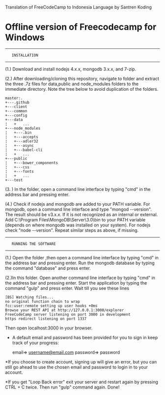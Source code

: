 Translation of FreeCodeCamp to Indonesia Language by Santren Koding

# Offline version of Freecodecamp for Windows
**************************
       INSTALLATION
**************************

(1.) Download and install nodejs 4.x.x, mongodb 3.x.x, and  7-zip.

(2.) After downloading/cloning this repository, navigate to folder and 
       extract the three .7z files for data,public and node_modules folders to the immediate directory.
      Note the tree below  to avoid duplication of the folders.
	
	master:.
	+---.github
	+---client  
	+---common
	+---config
	+---data
	¦   +   ...
	+---node_modules
	¦   +---.bin
	¦   +---accepts
	¦   +---adler32
	¦   +---async
	¦   +---babel-cli
	¦   +	...
	+---public
	¦   +---bower_components
	¦   +---css
	¦   +---fonts
	¦   +	...
	+---test	

(3. ) In the folder, open a command line interface by typing
      "cmd" in the address bar and pressing enter.

(4.) Check if nodejs and mongodb are added to your PATH variable.
 	For mongodb, open a command line interface and type "mongod --version". 
    The result should be  v3.x.x. If it is not recognized
    as an internal or external. Add
   C:\Program Files\MongoDB\Server\3.0\bin to your PATH variable
   (depends on where mongodb was installed on your system).
   For nodejs check "node --version". Repeat similar steps as above, if
   missing.




*******************************
       RUNNING THE SOFTWARE
*******************************

(1.) Open the folder ,then open a command line interface by typing "cmd" in the address bar
  and pressing enter. Run the mongodb database by typing
  the command "database" and press enter.

(2.)In this folder. Open another command line 
    interface by typing "cmd" in the address bar and pressing enter.
   Start the application by typing the command "gulp" and press enter.
   Wait till you see these lines

	[BS] Watching files...
	no original function chain to wrap
  	fcc:user:remote setting up user hooks +0ms
	Browse your REST API at http://127.0.0.1:3000/explorer
	FreeCodeCamp server listening on port 3000 in development
	https redirect listening on port 1337

Then open localhost:3000 in your  browser.

* A default email and password has been provided for you to
 sign in keep track of your progress:

	email=> username@email.com
	password=> password

	

*If you choose to create account, signing up will give an error, but 
 you can still go ahead to use the chosen email and password   to
 login in to your account.

*If you get "Loop Back error" exit your server and restart again by 
pressing CTRL + C twice. Then run "gulp" command again.
Done!






